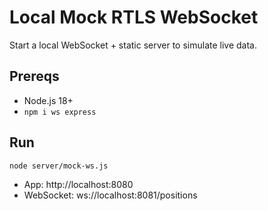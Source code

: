 # Local Mock RTLS WebSocket

Start a local WebSocket + static server to simulate live data.

## Prereqs
- Node.js 18+
- `npm i ws express`

## Run
```bash
node server/mock-ws.js
```

- App: http://localhost:8080
- WebSocket: ws://localhost:8081/positions
